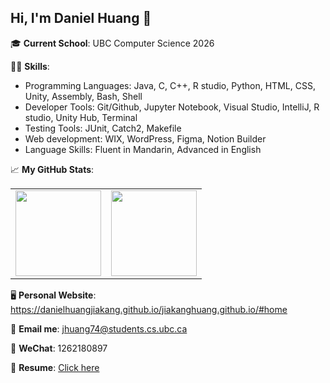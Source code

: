 ## Hi, I'm Daniel Huang 👋

🎓 **Current School**: UBC Computer Science 2026

👨‍💻 **Skills**:
- Programming Languages: Java, C, C++, R studio, Python, HTML, CSS, Unity, Assembly, Bash, Shell
- Developer Tools: Git/Github, Jupyter Notebook, Visual Studio, IntelliJ, R studio, Unity Hub, Terminal
- Testing Tools: JUnit, Catch2, Makefile
- Web development: WIX, WordPress, Figma, Notion Builder
- Language Skills: Fluent in Mandarin, Advanced in English

📈 **My GitHub Stats**:

<table>
  <tr>
    <td>
      <img align="" height="137px" src="https://github-readme-stats.vercel.app/api?username=DanielHuangjiakang&hide_title=true&hide_border=true&show_icons=true&include_all_commits=true&line_height=21&bg_color=0,EC6C6C,FFD479,FFFC79,73FA79&theme=graywhite&locale=en" />
    </td>
    <td>
      <img align="" height="137px" src="https://github-readme-stats.vercel.app/api/top-langs/?username=DanielHuangjiakang&hide_title=true&hide_border=true&layout=compact&bg_color=0,73FA79,73FDFF,D783FF&theme=graywhite&locale=en" />
    </td>
  </tr>
</table>

🖥️ **Personal Website**: https://danielhuangjiakang.github.io/jiakanghuang.github.io/#home

📧 **Email me**: jhuang74@students.cs.ubc.ca

💬 **WeChat**: 1262180897

📝 **Resume**: [Click here](https://github.com/DanielHuangjiakang/DanielHuangjiakang/blob/main/Jiakang%20Huang-Resume.pdf)

<!--
**DanielHuangjiakang/DanielHuangjiakang** is a ✨ _special_ ✨ repository because its `README.md` (this file) appears on your GitHub profile.

Here are some ideas to get you started:

- 🔭 I’m currently working on ...
- 🌱 I’m currently learning ...
- 👯 I’m looking to collaborate on ...
- 🤔 I’m looking for help with ...
- 💬 Ask me about ...
- 📫 How to reach me: ...
- 😄 Pronouns: ...
- ⚡ Fun fact: ...
-->
